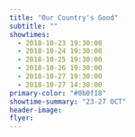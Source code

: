 ```yaml
---
title: "Our Country's Good"
subtitle: ""
showtimes:
  - 2018-10-23 19:30:00
  - 2018-10-24 19:30:00
  - 2018-10-25 19:30:00
  - 2018-10-26 19:30:00
  - 2018-10-27 19:30:00
  - 2018-10-27 14:30:00
primary-color: "#0b0f18"
showtime-summary: "23-27 OCT"
header-image:
flyer:
---
```

